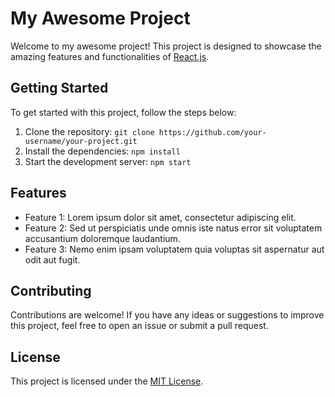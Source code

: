 # My Awesome Project

Welcome to my awesome project! This project is designed to showcase the amazing features and functionalities of [React.js](https://reactjs.org/). 

## Getting Started

To get started with this project, follow the steps below:

1. Clone the repository: `git clone https://github.com/your-username/your-project.git`
2. Install the dependencies: `npm install`
3. Start the development server: `npm start`

## Features

- Feature 1: Lorem ipsum dolor sit amet, consectetur adipiscing elit.
- Feature 2: Sed ut perspiciatis unde omnis iste natus error sit voluptatem accusantium doloremque laudantium.
- Feature 3: Nemo enim ipsam voluptatem quia voluptas sit aspernatur aut odit aut fugit.

## Contributing

Contributions are welcome! If you have any ideas or suggestions to improve this project, feel free to open an issue or submit a pull request.

## License

This project is licensed under the [MIT License](https://opensource.org/licenses/MIT).
